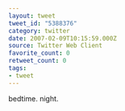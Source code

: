 ```yaml
---
layout: tweet
tweet_id: "5388376"
category: twitter
date: 2007-02-09T10:15:59.000Z
source: Twitter Web Client
favorite_count: 0
retweet_count: 0
tags:
- tweet
---
```


bedtime. night.
